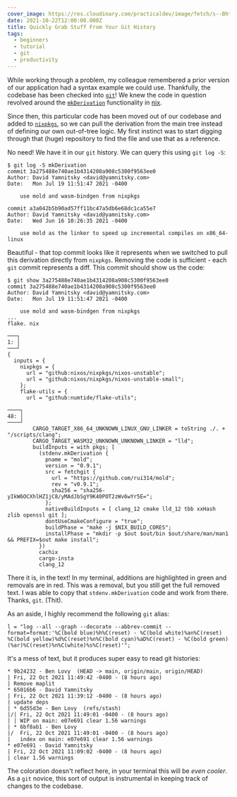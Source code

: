 ```yaml
---
cover_image: https://res.cloudinary.com/practicaldev/image/fetch/s--BhtSCPcR--/c_imagga_scale,f_auto,fl_progressive,h_420,q_auto,w_1000/https://dev-to-uploads.s3.amazonaws.com/uploads/articles/1tnt5rzkxpj8uig2c8a6.jpg
date: 2021-10-22T12:00:00.000Z
title: Quickly Grab Stuff From Your Git History 
tags:
  - beginners
  - tutorial
  - git
  - productivity
---
```

While working through a problem, my colleague remembered a prior version of our application had a syntax example we could use.  Thankfully, the codebase has been checked into [`git`](https://git-scm.com/)!  We knew the code in question revolved around the [`mkDerivation`](https://blog.ielliott.io/nix-docs/stdenv-mkDerivation.html) functionality in [nix](https://nixos.org/).

Since then, this particular code has been moved out of our codebase and added to [`nixpkgs`](https://github.com/NixOS/nixpkgs), so we can pull the derivation from the main tree instead of defining our own out-of-tree logic.  My first instinct was to start digging through that (huge) repository to find the file and use that as a reference.

No need!  We have it in our `git` history.  We can query this using `git log -S`:

```
$ git log -S mkDerivation
commit 3a275488e740ae1b4314208a908c5300f9563ee0
Author: David Yamnitsky <david@yamnitsky.com>
Date:   Mon Jul 19 11:51:47 2021 -0400

    use mold and wasm-bindgen from nixpkgs

commit a3a042b5b90ad57ff11bc47a5db6e68dc1ca55e7
Author: David Yamnitsky <david@yamnitsky.com>
Date:   Wed Jun 16 10:26:35 2021 -0400

    use mold as the linker to speed up incremental compiles on x86_64-linux
```

Beautiful - that top commit looks like it represents when we switched to pull this derivation directly from `nixpkgs`.  Removing the code is sufficient - each `git` commit represents a diff.  This commit should show us the code:

```
$ git show 3a275488e740ae1b4314208a908c5300f9563ee0
commit 3a275488e740ae1b4314208a908c5300f9563ee0
Author: David Yamnitsky <david@yamnitsky.com>
Date:   Mon Jul 19 11:51:47 2021 -0400

    use mold and wasm-bindgen from nixpkgs
...
flake. nix

───┐
1: │
───┘
{
  inputs = {
    nixpkgs = {
      url = "github:nixos/nixpkgs/nixos-unstable";
      url = "github:nixos/nixpkgs/nixos-unstable-small";
    };
    flake-utils = {
      url = "github:numtide/flake-utils";

────┐
48: │
────┘
        CARGO_TARGET_X86_64_UNKNOWN_LINUX_GNU_LINKER = toString ./. + "/scripts/clang";
        CARGO_TARGET_WASM32_UNKNOWN_UNKNOWN_LINKER = "lld";
        buildInputs = with pkgs; [
          (stdenv.mkDerivation {
            pname = "mold";
            version = "0.9.1";
            src = fetchgit {
              url = "https://github.com/rui314/mold";
              rev = "v0.9.1";
              sha256 = "sha256-yIkW6OCXhlHZ1jC8/yMAdJbSgY9K40POT2zWv6wYr5E=";
            };
            nativeBuildInputs = [ clang_12 cmake lld_12 tbb xxHash zlib openssl git ];
            dontUseCmakeConfigure = "true";
            buildPhase = "make -j $NIX_BUILD_CORES";
            installPhase = "mkdir -p $out $out/bin $out/share/man/man1 && PREFIX=$out make install";
          })
          cachix
          cargo-insta
          clang_12

```

There it is, in the text!  In my terminal, additions are highlighted in green and removals are in red.  This was a removal, but you still get the full removed text.  I was able to copy that `stdenv.mkDerivation` code and work from there.  Thanks, `git`.  (Thit).

As an aside, I highly recommend the following `git` alias:

```
l = "log --all --graph --decorate --abbrev-commit --format=format:'%C(bold blue)%h%C(reset) - %C(bold white)%an%C(reset) %C(bold yellow)%d%C(reset)%n%C(bold cyan)%aD%C(reset) - %C(bold green)(%ar)%C(reset)%n%C(white)%s%C(reset)'";
```

It's a mess of text, but it produces super easy to read git histories:

```
* 9b24232 - Ben Lovy  (HEAD -> main, origin/main, origin/HEAD)
| Fri, 22 Oct 2021 11:49:42 -0400 - (8 hours ago)
| Remove maplit
* 65016b6 - David Yamnitsky 
| Fri, 22 Oct 2021 11:39:12 -0400 - (8 hours ago)
| update deps
| * 6d55d3e - Ben Lovy  (refs/stash)
|/| Fri, 22 Oct 2021 11:49:01 -0400 - (8 hours ago)
| | WIP on main: e07e691 clear 1.56 warnings
| * 6bf8ab1 - Ben Lovy 
|/  Fri, 22 Oct 2021 11:49:01 -0400 - (8 hours ago)
|   index on main: e07e691 clear 1.56 warnings
* e07e691 - David Yamnitsky 
| Fri, 22 Oct 2021 11:09:02 -0400 - (8 hours ago)
| clear 1.56 warnings
```

The coloration doesn't reflect here, in your terminal this will be *even cooler*.  As a `git` novice, this sort of output is instrumental in keeping track of changes to the codebase.
